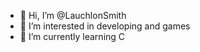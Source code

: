 - 👋 Hi, I’m @LauchlonSmith
- 👀 I’m interested in developing and games
- 🌱 I’m currently learning C

<!---
LauchlonSmith/LauchlonSmith is a ✨ special ✨ repository because its `README.md` (this file) appears on your GitHub profile.
You can click the Preview link to take a look at your changes.
--->
